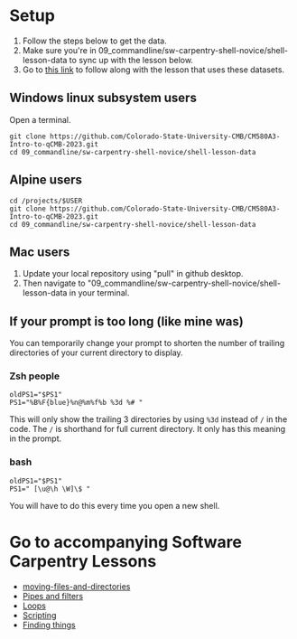 # Setup

 1. Follow the steps below to get the data.
 2. Make sure you're in 09_commandline/sw-carpentry-shell-novice/shell-lesson-data to sync up with the lesson below.
 3. Go to [this link](https://swcarpentry.github.io/shell-novice/03-create/index.html#creating-directories) to follow along with the lesson that uses these datasets.


## Windows linux subsystem users
Open a terminal.

```
git clone https://github.com/Colorado-State-University-CMB/CM580A3-Intro-to-qCMB-2023.git
cd 09_commandline/sw-carpentry-shell-novice/shell-lesson-data
```


## Alpine users

```
cd /projects/$USER
git clone https://github.com/Colorado-State-University-CMB/CM580A3-Intro-to-qCMB-2023.git
cd 09_commandline/sw-carpentry-shell-novice/shell-lesson-data
```

## Mac users
 1. Update your local repository using "pull" in github desktop. 
 2. Then navigate to "09_commandline/sw-carpentry-shell-novice/shell-lesson-data in your terminal.
 

## If your prompt is too long (like mine was)

You can temporarily change your prompt to shorten the number of trailing directories of your current directory to display.

### **Zsh people** 
```
oldPS1="$PS1"
PS1="%B%F{blue}%n@%m%f%b %3d %# "
```

This will only show the trailing 3 directories by using `%3d` instead of `/` in the code. The `/` is shorthand for full current directory. It only has this meaning in the prompt.

### bash
```
oldPS1="$PS1"
PS1=" [\u@\h \W]\$ "
```

You will have to do this every time you open a new shell.

# Go to accompanying Software Carpentry Lessons

 - [moving-files-and-directories](https://swcarpentry.github.io/shell-novice/03-create/index.html#moving-files-and-directories) 
 - [Pipes and filters](https://swcarpentry.github.io/shell-novice/04-pipefilter/index.html)
 - [Loops](https://swcarpentry.github.io/shell-novice/05-loop/index.html)
 - [Scripting](https://swcarpentry.github.io/shell-novice/06-script/index.html)
 - [Finding things](https://swcarpentry.github.io/shell-novice/07-find/index.html)
